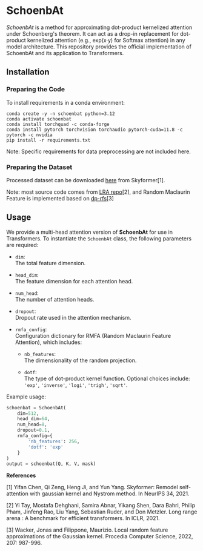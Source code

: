 # SchoenbAt

*SchoenbAt* is a method for approximating dot-product kernelized attention under Schoenberg's theorem. It can act as a drop-in replacement for dot-product kernelized attention (e.g., exp(x·y) for Softmax attention) in any model architecture. This repository provides the official implementation of SchoenbAt and its application to Transformers.

## Installation

### Preparing the Code
To install requirements in a conda environment:
<!-- https://medium.com/@crismunozv/installing-custom-python-version-in-vertex-ai-eb9b1463e023 -->
<!-- Can also use python=3.12 -->
```
conda create -y -n schoenbat python=3.12
conda activate schoenbat
conda install torchquad -c conda-forge
conda install pytorch torchvision torchaudio pytorch-cuda=11.8 -c pytorch -c nvidia
pip install -r requirements.txt
```

<!-- If cannot install transformers -->
<!-- https://github.com/huggingface/transformers/issues/2831 -->
<!-- curl --proto '=https' --tlsv1.2 -sSf https://sh.rustup.rs | sh
source $HOME/.cargo/env
Then reinstall transformers -->

Note: Specific requirements for data preprocessing are not included here.

### Preparing the Dataset

Processed dataset can be downloaded [here](https://drive.google.com/drive/folders/1rE0SjpeFKPFtgmWWjYCoIMz91UozHWWC?usp=sharing) from Skyformer[1].

Note: most source code comes from [LRA repo](https://github.com/google-research/long-range-arena)[2], and Random Maclaurin Feature is implemented based on [dp-rfs](https://github.com/joneswack/dp-rfs)[3]

## Usage

We provide a multi-head attention version of **SchoenbAt** for use in Transformers. To instantiate the `SchoenbAt` class, the following parameters are required:

- `dim`:  
  The total feature dimension.

- `head_dim`:  
  The feature dimension for each attention head.

- `num_head`:  
  The number of attention heads.

- `dropout`:  
  Dropout rate used in the attention mechanism.

- `rmfa_config`:  
  Configuration dictionary for RMFA (Random Maclaurin Feature Attention), which includes:
  
  - `nb_features`:  
    The dimensionality of the random projection.
  
  - `dotf`:  
    The type of dot-product kernel function. Optional choices include:  
    `'exp'`, `'inverse'`, `'logi'`, `'trigh'`, `'sqrt'`.

Example usage:
```python
schoenbat = SchoenbAt(
    dim=512,
    head_dim=64,
    num_head=8,
    dropout=0.1,
    rmfa_config={
        'nb_features': 256,
        'dotf': 'exp'
    }
)
output = schoenbat(Q, K, V, mask)
```

**References**

[1] Yifan Chen, Qi Zeng, Heng Ji, and Yun Yang. Skyformer: Remodel self-attention with gaussian kernel and Nystrom method. In NeurIPS 34, 2021.

[2] Yi Tay, Mostafa Dehghani, Samira Abnar, Yikang Shen, Dara Bahri, Philip Pham, Jinfeng Rao, Liu Yang, Sebastian Ruder, and Don Metzler. Long range arena : A benchmark for efficient transformers. In ICLR, 2021.

[3] Wacker, Jonas and Filippone, Maurizio. Local random feature approximations of the Gaussian kernel. Procedia Computer Science, 2022, 207: 987-996.

